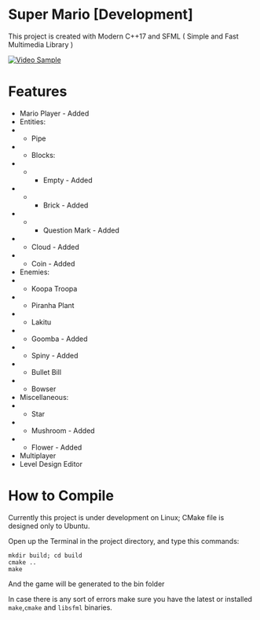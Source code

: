 # Super Mario [Development]
This project is created with Modern C++17 and SFML ( Simple and Fast Multimedia Library )

[![Video Sample](https://img.youtube.com/vi/5ow_ju4iNLo/0.jpg)](https://www.youtube.com/watch?v=5ow_ju4iNLo)

# Features
* Mario Player - Added
* Entities:
* - Pipe
* - Blocks:
* - - Empty - Added
* - - Brick - Added
* - - Question Mark - Added
* - Cloud - Added
* - Coin - Added
* Enemies:
* - Koopa Troopa
* - Piranha Plant
* - Lakitu
* - Goomba - Added
* - Spiny - Added
* - Bullet Bill
* - Bowser
* Miscellaneous:
* - Star
* - Mushroom - Added
* - Flower - Added
* Multiplayer
* Level Design Editor

# How to Compile
Currently this project is under development on Linux; CMake file is designed only to Ubuntu.

Open up the Terminal in the project directory, and type this commands:
```
mkdir build; cd build
cmake ..
make
```
And the game will be generated to the bin folder

In case there is any sort of errors make sure you have the latest or installed `make`,`cmake` and `libsfml` binaries.

